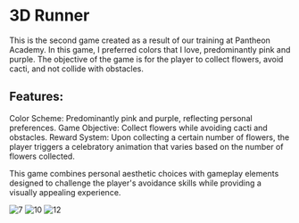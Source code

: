 # **3D Runner**
This is the second game created as a result of our training at Pantheon Academy. In this game, I preferred colors that I love, predominantly pink and purple. The objective of the game is for the player to collect flowers, avoid cacti, and not collide with obstacles.

## **Features:**
Color Scheme: Predominantly pink and purple, reflecting personal preferences.
Game Objective: Collect flowers while avoiding cacti and obstacles.
Reward System: Upon collecting a certain number of flowers, the player triggers a celebratory animation that varies based on the number of flowers collected.


This game combines personal aesthetic choices with gameplay elements designed to challenge the player's avoidance skills while providing a visually appealing experience.

![7](https://github.com/Buseylmaz/Panteon_3D_Runner/assets/65345966/3017d5e8-5a71-454d-a206-e235504caeec)
![10](https://github.com/Buseylmaz/Panteon_3D_Runner/assets/65345966/d20765f5-4169-4e9c-b18e-45e888d1c135)
![12](https://github.com/Buseylmaz/Panteon_3D_Runner/assets/65345966/fadfdda5-302f-4ed6-a683-4ca4356cf1ef)

